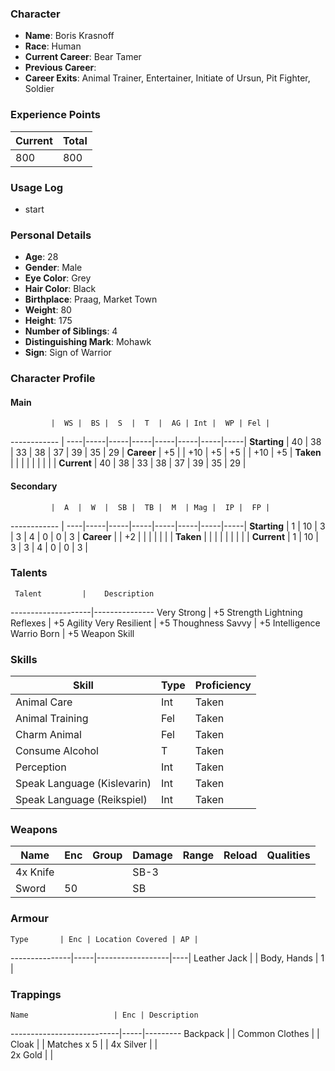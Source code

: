 ### Character
- **Name**: Boris Krasnoff
- **Race**: Human
- **Current Career**: Bear Tamer
- **Previous Career**: 
- **Career Exits**: Animal Trainer, Entertainer, Initiate of Ursun, Pit Fighter, Soldier

### Experience Points
Current | Total
--------|------
   800  | 800
    
### Usage Log
- start

### Personal Details
- **Age**: 28
- **Gender**: Male
- **Eye Color**: Grey
- **Hair Color**: Black
- **Birthplace**: Praag, Market Town
- **Weight**: 80
- **Height**: 175
- **Number of Siblings**: 4
- **Distinguishing Mark**: Mohawk
- **Sign**: Sign of Warrior

### Character Profile

#### Main
             |  WS |  BS |  S  |  T  |  AG | Int |  WP | Fel |
------------ | ----|-----|-----|-----|-----|-----|-----|-----|
**Starting** |  40 |  38 |  33 |  38 |  37 |  39 |  35 |  29 |
**Career**   |  +5 |     | +10 |  +5 |  +5 |     | +10 |  +5 |
**Taken**    |     |     |     |     |     |     |     |     |
**Current**  |  40 |  38 |  33 |  38 |  37 |  39 |  35 |  29 |

#### Secondary
             |  A  |  W  |  SB |  TB |  M  | Mag |  IP |  FP |
------------ | ----|-----|-----|-----|-----|-----|-----|-----|
**Starting** |  1  |  10 |  3  |  3  |  4  |  0  |  0  |  3  |
**Career**   |     |  +2 |     |     |     |     |     |     |
**Taken**    |     |     |     |     |     |     |     |     |
**Current**  |  1  |  10 |  3  |  3  |  4  |  0  |  0  |  3  |
  
### Talents
     Talent         |    Description
--------------------|---------------
Very Strong         | +5 Strength
Lightning Reflexes  | +5 Agility
Very Resilient      | +5 Thoughness
Savvy               | +5 Intelligence
Warrio Born         | +5 Weapon Skill

### Skills
Skill                        | Type| Proficiency
-----------------------------|-----|---------
Animal Care                  | Int | Taken
Animal Training              | Fel | Taken
Charm Animal                 | Fel | Taken
Consume Alcohol              |  T  | Taken
Perception                   | Int | Taken
Speak Language (Kislevarin)  | Int | Taken
Speak Language (Reikspiel)   | Int | Taken

### Weapons
   Name  | Enc | Group | Damage | Range | Reload | Qualities
-------- |-----|-------|--------|-------|--------|----------
4x Knife |     |       |  SB-3  |       |        | 
   Sword |  50 |       |   SB   |       |        | 
  
### Armour
    Type       | Enc | Location Covered | AP |
---------------|-----|------------------|----|
Leather Jack   |     | Body, Hands      |  1 |

### Trappings
    Name                   | Enc | Description
---------------------------|-----|---------
Backpack                   |     | 
Common Clothes             |     | 
Cloak                      |     | 
Matches x 5                |     | 
4x Silver                  |     |  
2x Gold                    |     |  

